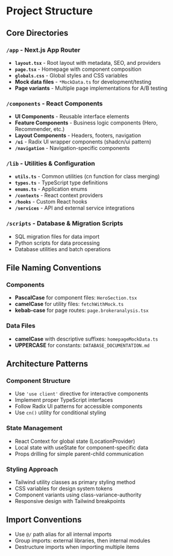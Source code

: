 # Project Structure

## Core Directories

### `/app` - Next.js App Router
- **`layout.tsx`** - Root layout with metadata, SEO, and providers
- **`page.tsx`** - Homepage with component composition
- **`globals.css`** - Global styles and CSS variables
- **Mock data files** - `*MockData.ts` for development/testing
- **Page variants** - Multiple page implementations for A/B testing

### `/components` - React Components
- **UI Components** - Reusable interface elements
- **Feature Components** - Business logic components (Hero, Recommender, etc.)
- **Layout Components** - Headers, footers, navigation
- **`/ui`** - Radix UI wrapper components (shadcn/ui pattern)
- **`/navigation`** - Navigation-specific components

### `/lib` - Utilities & Configuration
- **`utils.ts`** - Common utilities (cn function for class merging)
- **`types.ts`** - TypeScript type definitions
- **`enums.ts`** - Application enums
- **`/contexts`** - React context providers
- **`/hooks`** - Custom React hooks
- **`/services`** - API and external service integrations

### `/scripts` - Database & Migration Scripts
- SQL migration files for data import
- Python scripts for data processing
- Database utilities and batch operations

## File Naming Conventions

### Components
- **PascalCase** for component files: `HeroSection.tsx`
- **camelCase** for utility files: `fetchWithMock.ts`
- **kebab-case** for page routes: `page.brokeranalysis.tsx`

### Data Files
- **camelCase** with descriptive suffixes: `homepageMockData.ts`
- **UPPERCASE** for constants: `DATABASE_DOCUMENTATION.md`

## Architecture Patterns

### Component Structure
- Use `'use client'` directive for interactive components
- Implement proper TypeScript interfaces
- Follow Radix UI patterns for accessible components
- Use `cn()` utility for conditional styling

### State Management
- React Context for global state (LocationProvider)
- Local state with useState for component-specific data
- Props drilling for simple parent-child communication

### Styling Approach
- Tailwind utility classes as primary styling method
- CSS variables for design system tokens
- Component variants using class-variance-authority
- Responsive design with Tailwind breakpoints

## Import Conventions
- Use `@/` path alias for all internal imports
- Group imports: external libraries, then internal modules
- Destructure imports when importing multiple items